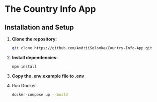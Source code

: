 # The Country Info App

## Installation and Setup

1. **Clone the repository:**

   ```bash
   git clone https://github.com/AndriiSolomka/Country-Info-App.git

2. **Install dependencies:**

   ```bash
   npm install
   
3. **Copy the .env.example file to .env**

4. Run Docker
   
   ```bash
   docker-compose up --build